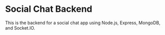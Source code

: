 # Social Chat Backend

This is the backend for a social chat app using Node.js, Express, MongoDB, and Socket.IO.